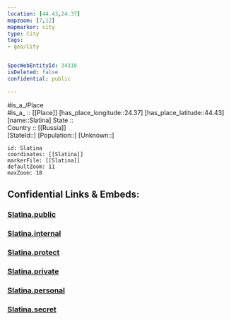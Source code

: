 ```yaml
---
location: [44.43,24.37] 
mapzoom: [7,12] 
mapmarker: city 
type: City
tags:
- geo/City


SpocWebEntityId: 34318
isDeleted: false
confidential: public

---
```

#is_a_/Place  
#is_a_ :: [[Place]] 
[has_place_longitude::24.37] 
[has_place_latitude::44.43] 
[name::Slatina] 
State ::  
Country :: [[Russia]]  
[StateId::] 
[Population::] 
[Unknown::] 


```leaflet
id: Slatina
coordinates: [[Slatina]] 
markerFile: [[Slatina]] 
defaultZoom: 11 
maxZoom: 18
```


## Confidential Links & Embeds: 

### [Slatina.public](/_public/\Earth\Continent\Europe\Europe~East\Romania\Regions~Romania\Romania~Sud-Vest_Oltenia\Olt\CitySlatina.public.md) 

### [Slatina.internal](/_internal/\Earth\Continent\Europe\Europe~East\Romania\Regions~Romania\Romania~Sud-Vest_Oltenia\Olt\CitySlatina.internal.md) 

### [Slatina.protect](/_protect/\Earth\Continent\Europe\Europe~East\Romania\Regions~Romania\Romania~Sud-Vest_Oltenia\Olt\CitySlatina.protect.md) 

### [Slatina.private](/_private/\Earth\Continent\Europe\Europe~East\Romania\Regions~Romania\Romania~Sud-Vest_Oltenia\Olt\CitySlatina.private.md) 

### [Slatina.personal](/_personal/\Earth\Continent\Europe\Europe~East\Romania\Regions~Romania\Romania~Sud-Vest_Oltenia\Olt\CitySlatina.personal.md) 

### [Slatina.secret](/_secret/\Earth\Continent\Europe\Europe~East\Romania\Regions~Romania\Romania~Sud-Vest_Oltenia\Olt\CitySlatina.secret.md)


